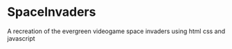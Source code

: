 # SpaceInvaders
A recreation of the evergreen videogame space invaders using html css and javascript
